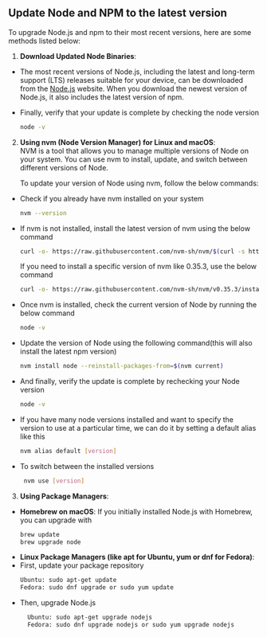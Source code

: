 ## Update Node and NPM to the latest version

To upgrade Node.js and npm to their most recent versions, here are some methods listed below:

1. **Download Updated Node Binaries**:

- The most recent versions of Node.js, including the latest and long-term support (LTS) releases suitable for your device, can be downloaded from the [Node.js](https://nodejs.org/en/) website. When you download the newest version of Node.js, it also includes the latest version of npm.

- Finally, verify that your update is complete by checking the node version

  ```bash
  node -v
  ```

2. **Using nvm (Node Version Manager) for Linux and macOS**:  
   NVM is a tool that allows you to manage multiple versions of Node on your system. You can use nvm to install, update, and switch between different versions of Node.

   To update your version of Node using nvm, follow the below commands:

- Check if you already have nvm installed on your system

  ```bash
  nvm --version
  ```

- If nvm is not installed, install the latest version of nvm using the below command

  ```bash
  curl -o- https://raw.githubusercontent.com/nvm-sh/nvm/$(curl -s https://api.github.com/repos/nvm-sh/nvm/releases/latest | grep 'tag_name' | cut -d\" -f4)/install.sh | bash
  ```

  If you need to install a specific version of nvm like 0.35.3, use the below command

  ```bash
  curl -o- https://raw.githubusercontent.com/nvm-sh/nvm/v0.35.3/install.sh | bash
  ```

- Once nvm is installed, check the current version of Node by running the below command

  ```bash
  node -v
  ```

- Update the version of Node using the following command(this will also install the latest npm version)

  ```bash
  nvm install node --reinstall-packages-from=$(nvm current)
  ```

- And finally, verify the update is complete by rechecking your Node version

  ```bash
  node -v
  ```

- If you have many node versions installed and want to specify the version to use at a particular time, we can do it by setting a default alias like this

  ```bash
  nvm alias default [version]
  ```

- To switch between the installed versions

  ```bash
   nvm use [version]
  ```

3. **Using Package Managers**:

- **Homebrew on macOS**:
  If you initially installed Node.js with Homebrew, you can upgrade with
  ```bash
  brew update
  brew upgrade node
  ```
- **Linux Package Managers (like apt for Ubuntu, yum or dnf for Fedora)**:
- First, update your package repository
  ```bash
  Ubuntu: sudo apt-get update
  Fedora: sudo dnf upgrade or sudo yum update
  ```
- Then, upgrade Node.js
  ```bash
    Ubuntu: sudo apt-get upgrade nodejs
    Fedora: sudo dnf upgrade nodejs or sudo yum upgrade nodejs
  ```
